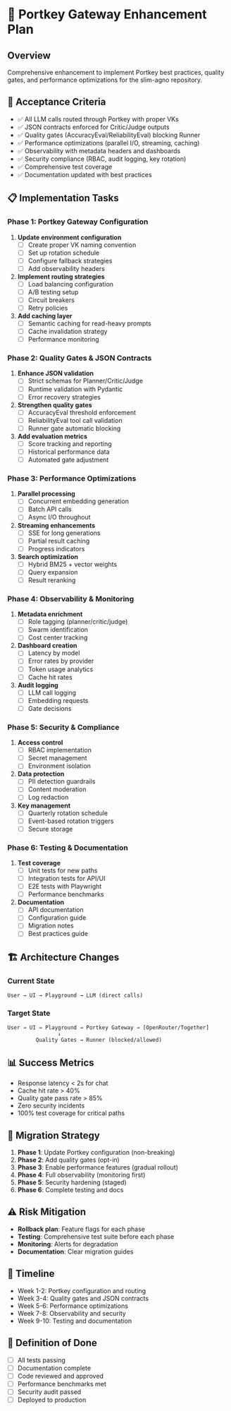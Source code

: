 # 🚀 Portkey Gateway Enhancement Plan

## Overview
Comprehensive enhancement to implement Portkey best practices, quality gates, and performance optimizations for the slim-agno repository.

## 🎯 Acceptance Criteria
- ✅ All LLM calls routed through Portkey with proper VKs
- ✅ JSON contracts enforced for Critic/Judge outputs
- ✅ Quality gates (AccuracyEval/ReliabilityEval) blocking Runner
- ✅ Performance optimizations (parallel I/O, streaming, caching)
- ✅ Observability with metadata headers and dashboards
- ✅ Security compliance (RBAC, audit logging, key rotation)
- ✅ Comprehensive test coverage
- ✅ Documentation updated with best practices

## 📋 Implementation Tasks

### Phase 1: Portkey Gateway Configuration
1. **Update environment configuration**
   - [ ] Create proper VK naming convention
   - [ ] Set up rotation schedule
   - [ ] Configure fallback strategies
   - [ ] Add observability headers

2. **Implement routing strategies**
   - [ ] Load balancing configuration
   - [ ] A/B testing setup
   - [ ] Circuit breakers
   - [ ] Retry policies

3. **Add caching layer**
   - [ ] Semantic caching for read-heavy prompts
   - [ ] Cache invalidation strategy
   - [ ] Performance monitoring

### Phase 2: Quality Gates & JSON Contracts
1. **Enhance JSON validation**
   - [ ] Strict schemas for Planner/Critic/Judge
   - [ ] Runtime validation with Pydantic
   - [ ] Error recovery strategies

2. **Strengthen quality gates**
   - [ ] AccuracyEval threshold enforcement
   - [ ] ReliabilityEval tool call validation
   - [ ] Runner gate automatic blocking

3. **Add evaluation metrics**
   - [ ] Score tracking and reporting
   - [ ] Historical performance data
   - [ ] Automated gate adjustment

### Phase 3: Performance Optimizations
1. **Parallel processing**
   - [ ] Concurrent embedding generation
   - [ ] Batch API calls
   - [ ] Async I/O throughout

2. **Streaming enhancements**
   - [ ] SSE for long generations
   - [ ] Partial result caching
   - [ ] Progress indicators

3. **Search optimization**
   - [ ] Hybrid BM25 + vector weights
   - [ ] Query expansion
   - [ ] Result reranking

### Phase 4: Observability & Monitoring
1. **Metadata enrichment**
   - [ ] Role tagging (planner/critic/judge)
   - [ ] Swarm identification
   - [ ] Cost center tracking

2. **Dashboard creation**
   - [ ] Latency by model
   - [ ] Error rates by provider
   - [ ] Token usage analytics
   - [ ] Cache hit rates

3. **Audit logging**
   - [ ] LLM call logging
   - [ ] Embedding requests
   - [ ] Gate decisions

### Phase 5: Security & Compliance
1. **Access control**
   - [ ] RBAC implementation
   - [ ] Secret management
   - [ ] Environment isolation

2. **Data protection**
   - [ ] PII detection guardrails
   - [ ] Content moderation
   - [ ] Log redaction

3. **Key management**
   - [ ] Quarterly rotation schedule
   - [ ] Event-based rotation triggers
   - [ ] Secure storage

### Phase 6: Testing & Documentation
1. **Test coverage**
   - [ ] Unit tests for new paths
   - [ ] Integration tests for API/UI
   - [ ] E2E tests with Playwright
   - [ ] Performance benchmarks

2. **Documentation**
   - [ ] API documentation
   - [ ] Configuration guide
   - [ ] Migration notes
   - [ ] Best practices guide

## 🏗️ Architecture Changes

### Current State
```
User → UI → Playground → LLM (direct calls)
```

### Target State
```
User → UI → Playground → Portkey Gateway → [OpenRouter/Together]
                ↓
         Quality Gates → Runner (blocked/allowed)
```

## 📊 Success Metrics
- Response latency < 2s for chat
- Cache hit rate > 40%
- Quality gate pass rate > 85%
- Zero security incidents
- 100% test coverage for critical paths

## 🔄 Migration Strategy
1. **Phase 1**: Update Portkey configuration (non-breaking)
2. **Phase 2**: Add quality gates (opt-in)
3. **Phase 3**: Enable performance features (gradual rollout)
4. **Phase 4**: Full observability (monitoring first)
5. **Phase 5**: Security hardening (staged)
6. **Phase 6**: Complete testing and docs

## ⚠️ Risk Mitigation
- **Rollback plan**: Feature flags for each phase
- **Testing**: Comprehensive test suite before each phase
- **Monitoring**: Alerts for degradation
- **Documentation**: Clear migration guides

## 📅 Timeline
- Week 1-2: Portkey configuration and routing
- Week 3-4: Quality gates and JSON contracts
- Week 5-6: Performance optimizations
- Week 7-8: Observability and security
- Week 9-10: Testing and documentation

## 🎯 Definition of Done
- [ ] All tests passing
- [ ] Documentation complete
- [ ] Code reviewed and approved
- [ ] Performance benchmarks met
- [ ] Security audit passed
- [ ] Deployed to production
